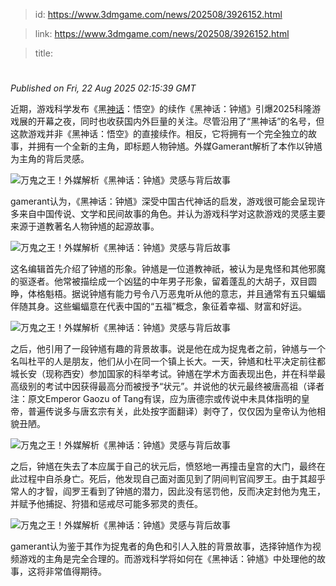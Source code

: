 > id: https://www.3dmgame.com/news/202508/3926152.html

> link: https://www.3dmgame.com/news/202508/3926152.html

> title: 

# 
_Published on Fri, 22 Aug 2025 02:15:39 GMT_

近期，游戏科学发布《黑[神话](https://www.3dmgame.com/tag/shenhua_1/)：悟空》的续作《黑神话：钟馗》引爆2025科隆游戏展的开幕之夜，同时也收获国内外巨量的关注。尽管沿用了“黑神话”的名号，但这款游戏并非《黑神话：悟空》的直接续作。相反，它将拥有一个完全独立的故事，并拥有一个全新的主角，即标题人物钟馗。外媒Gamerant解析了本作以钟馗为主角的背后灵感。

![万鬼之王！外媒解析《黑神话：钟馗》灵感与背后故事](https://img.3dmgame.com/uploads/images/news/20250822/1755828999_807976_jpg_r.jpg)

gamerant认为，《黑神话：钟馗》深受中国古代神话的启发，游戏很可能会呈现许多来自中国传说、文学和民间故事的角色。并认为游戏科学对这款游戏的灵感主要来源于道教著名人物钟馗的起源故事。

![万鬼之王！外媒解析《黑神话：钟馗》灵感与背后故事](https://img.3dmgame.com/uploads/images/news/20250822/1755828999_765044_jpg_r.jpg)

这名编辑首先介绍了钟馗的形象。钟馗是一位道教神祇，被认为是鬼怪和其他邪魔的驱逐者。他常被描绘成一个凶猛的中年男子形象，留着蓬乱的大胡子，双目圆睁，体格魁梧。据说钟馗有能力号令八万恶鬼听从他的意志，并且通常有五只蝙蝠伴随其身。这些蝙蝠意在代表中国的“五福”概念，象征着幸福、财富和好运。

![万鬼之王！外媒解析《黑神话：钟馗》灵感与背后故事](https://img.3dmgame.com/uploads/images/news/20250822/1755828999_237595_jpg_r.jpg)

之后，他引用了一段钟馗有趣的背景故事。说是他在成为捉鬼者之前，钟馗与一个名叫杜平的人是朋友，他们从小在同一个镇上长大。一天，钟馗和杜平决定前往都城长安（现称西安）参加国家的科举考试。钟馗在学术方面表现出色，并在科举最高级别的考试中因获得最高分而被授予“状元”。并说他的状元最终被唐高祖（译者注：原文Emperor Gaozu of Tang有误，应为唐德宗或传说中未具体指明的皇帝，普遍传说多与唐玄宗有关，此处按字面翻译）剥夺了，仅仅因为皇帝认为他相貌丑陋。

![万鬼之王！外媒解析《黑神话：钟馗》灵感与背后故事](https://img.3dmgame.com/uploads/images/news/20250822/1755828999_138703_jpg_r.jpg)

之后，钟馗在失去了本应属于自己的状元后，愤怒地一再撞击皇宫的大门，最终在此过程中自杀身亡。死后，他发现自己面对面见到了阴间判官阎罗王。由于其超乎常人的才智，阎罗王看到了钟馗的潜力，因此没有惩罚他，反而决定封他为鬼王，并赋予他捕捉、狩猎和惩戒尽可能多邪灵的责任。

![万鬼之王！外媒解析《黑神话：钟馗》灵感与背后故事](https://img.3dmgame.com/uploads/images/news/20250822/1755828999_873042.jpg)

gamerant认为鉴于其作为捉鬼者的角色和引人入胜的背景故事，选择钟馗作为视频游戏的主角是完全合理的。而游戏科学将如何在《黑神话：钟馗》中处理他的故事，这将非常值得期待。
